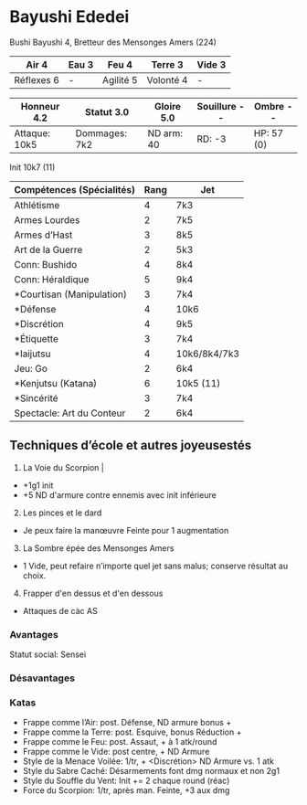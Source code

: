 # Bayushi Ededei

Bushi Bayushi 4, Bretteur des Mensonges Amers (224)

| **Air** 4     | **Eau** 3     | **Feu** 4     | **Terre** 3   | **Vide** 3
| ------------- | ------------- | ------------- | ------------- | -------------
| Réflexes 6    | -             | Agilité 5     | Volonté 4     | -

| Honneur 4.2   | Statut 3.0    | Gloire 5.0    | Souillure --  | Ombre --
| ------------- | ------------- | ------------- | ------------- | -------------
| Attaque: 10k5 | Dommages: 7k2 | ND arm: 40    | RD: -3        | HP: 57 (0)
Init 10k7 (11)

| Compétences (Spécialités)                     | Rang  | Jet
| --------------------------------------------- | ----- | -------
| Athlétisme                                    | 4     | 7k3
| Armes Lourdes                                 | 2     | 7k5
| Armes d’Hast                                  | 3     | 8k5
| Art de la Guerre                              | 2     | 5k3
| Conn: Bushido                                 | 4     | 8k4
| Conn: Héraldique                              | 5     | 9k4
| *Courtisan (Manipulation)                     | 3     | 7k4
| *Défense                                      | 4     | 10k6
| *Discrétion                                   | 4     | 9k5
| *Étiquette                                    | 3     | 7k4
| *Iaijutsu                                     | 4     | 10k6/8k4/7k3
| Jeu: Go                                       | 2     | 6k4
| *Kenjutsu (Katana)                            | 6     | 10k5 (11)
| *Sincérité                                    | 3     | 7k4
| Spectacle: Art du Conteur                     | 2     | 6k4


## Techniques d’école et autres joyeusestés

1. La Voie du Scorpion                                      | 
  - +1g1 init
  - +5 ND d'armure contre ennemis avec init inférieure
2. Les pinces et le dard
  - Je peux faire la manœuvre Feinte pour 1 augmentation
3. La Sombre épée des Mensonges Amers
  -  1 Vide, peut refaire n’importe quel jet sans malus; conserve résultat au choix.
4. Frapper d'en dessus et d'en dessous
  - Attaques de càc AS

### Avantages

Statut social: Sensei

### Désavantages


### Katas

* Frappe comme l’Air: post. Défense, ND armure bonus + <Air>
* Frappe comme la Terre: post. Esquive, bonus Réduction + <Terre>
* Frappe comme le Feu: post. Assaut, + <Feu> à 1 atk/round
* Frappe comme le Vide: post centre, + <Vide> ND Armure
* Style de la Menace Voilée: 1/tr, + <Discrétion> ND Armure vs. 1 atk
* Style du Sabre Caché: Désarmements font dmg normaux et non 2g1
* Style du Souffle du Vent: Init += 2 chaque round (réac)
* Force du Scorpion: 1/tr, après man. Feinte, +3 aux dmg
